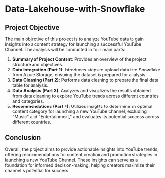 # Data-Lakehouse-with-Snowflake

## Project Objective
The main objective of this project is to analyze YouTube data to gain insights into a content strategy for launching a successful YouTube Channel. The analysis will be conducted in four main parts:

1. **Summary of Project Content**: Provides an overview of the project structure and objectives.
2. **Data Integration (Part 1)**: Introduces steps to upload data into Snowflake from Azure Storage, ensuring the dataset is prepared for analysis.
3. **Data Cleaning (Part 2)**: Performs data cleaning to prepare the final data table for analysis.
4. **Data Analysis (Part 3)**: Analyzes and visualizes the results obtained from data cleaning to explore YouTube trends across different countries and categories.
5. **Recommendations (Part 4)**: Utilizes insights to determine an optimal content category for launching a new YouTube channel, excluding "Music" and "Entertainment," and evaluates its potential success across different countries.

## Conclusion
Overall, the project aims to provide actionable insights into YouTube trends, offering recommendations for content creation and promotion strategies in launching a new YouTube Channel. These insights can serve as a foundation for informed decision-making, helping creators maximize their channel's potential for success.
